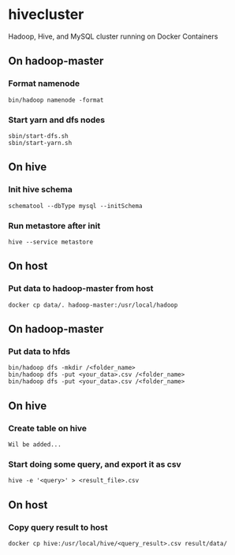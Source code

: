 # hivecluster
Hadoop, Hive, and MySQL cluster running on Docker Containers

## On hadoop-master

### Format namenode
`bin/hadoop namenode -format`

### Start yarn and dfs nodes
`sbin/start-dfs.sh`
<br>
`sbin/start-yarn.sh`

## On hive

### Init hive schema
`schematool --dbType mysql --initSchema`

### Run metastore after init
`hive --service metastore`

## On host

### Put data to hadoop-master from host
`docker cp data/. hadoop-master:/usr/local/hadoop`

## On hadoop-master

### Put data to hfds
`bin/hadoop dfs -mkdir /<folder_name>`
<br>
`bin/hadoop dfs -put <your_data>.csv /<folder_name>`
<br>
`bin/hadoop dfs -put <your_data>.csv /<folder_name>`
<br>

## On hive

### Create table on hive
`Wil be added...`

### Start doing some query, and export it as csv
`hive -e '<query>' > <result_file>.csv`

## On host
### Copy query result to host
`docker cp hive:/usr/local/hive/<query_result>.csv result/data/`  

